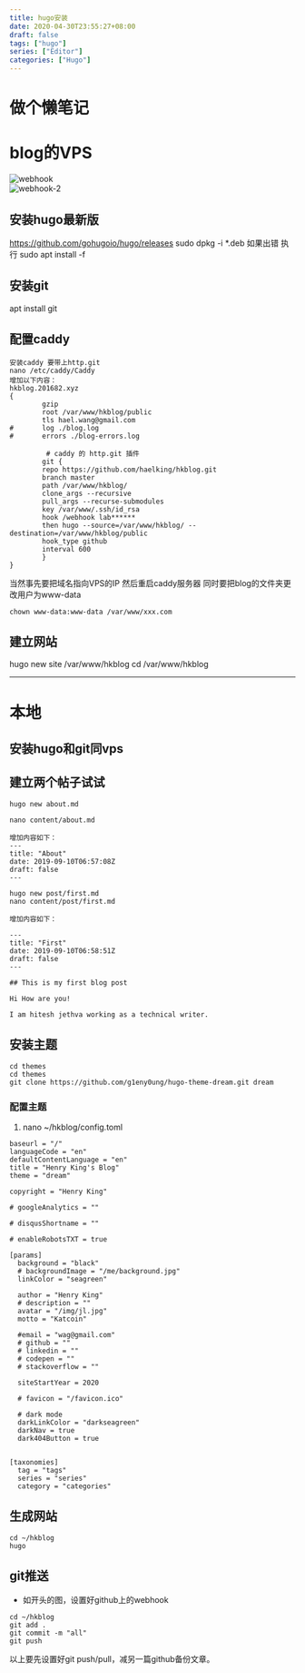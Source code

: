 ```yaml
---
title: hugo安装
date: 2020-04-30T23:55:27+08:00
draft: false
tags: ["hugo"]
series: ["Editor"]
categories: ["Hugo"]
---
```


# 做个懒笔记
<!--more-->

# blog的VPS

![webhook](/img/webhook.png)  
![webhook-2](/img/webhook-2.png)  

## 安装hugo最新版
https://github.com/gohugoio/hugo/releases
sudo dpkg -i *.deb
如果出错
执行
sudo apt install -f

## 安装git
apt install git

## 配置caddy

```
安装caddy 要带上http.git
nano /etc/caddy/Caddy 
增加以下内容：
hkblog.201682.xyz
{
        gzip
        root /var/www/hkblog/public
        tls hael.wang@gmail.com
#       log ./blog.log
#       errors ./blog-errors.log

         # caddy 的 http.git 插件
        git {
        repo https://github.com/haelking/hkblog.git
        branch master
        path /var/www/hkblog/
        clone_args --recursive
        pull_args --recurse-submodules
        key /var/www/.ssh/id_rsa
        hook /webhook lab****** 
        then hugo --source=/var/www/hkblog/ --destination=/var/www/hkblog/public
        hook_type github
        interval 600
        }
}
```
当然事先要把域名指向VPS的IP
然后重启caddy服务器
同时要把blog的文件夹更改用户为www-data
```
chown www-data:www-data /var/www/xxx.com
```

## 建立网站
hugo new site /var/www/hkblog
cd /var/www/hkblog

---

# 本地
## 安装hugo和git同vps

## 建立两个帖子试试
```
hugo new about.md

nano content/about.md

增加内容如下：
---
title: "About"
date: 2019-09-10T06:57:08Z
draft: false
---

hugo new post/first.md
nano content/post/first.md

增加内容如下：

---
title: "First"
date: 2019-09-10T06:58:51Z
draft: false
---

## This is my first blog post

Hi How are you!

I am hitesh jethva working as a technical writer.
```

## 安装主题
```
cd themes
cd themes
git clone https://github.com/g1eny0ung/hugo-theme-dream.git dream
```
### 配置主题
1. nano ~/hkblog/config.toml
```
baseurl = "/"
languageCode = "en"
defaultContentLanguage = "en"
title = "Henry King's Blog"
theme = "dream"

copyright = "Henry King"

# googleAnalytics = ""

# disqusShortname = ""

# enableRobotsTXT = true

[params]
  background = "black"
  # backgroundImage = "/me/background.jpg"
  linkColor = "seagreen"

  author = "Henry King"
  # description = ""
  avatar = "/img/jl.jpg"
  motto = "Katcoin"

  #email = "wag@gmail.com"
  # github = ""
  # linkedin = ""
  # codepen = ""
  # stackoverflow = ""

  siteStartYear = 2020

  # favicon = "/favicon.ico"

  # dark mode
  darkLinkColor = "darkseagreen"
  darkNav = true
  dark404Button = true


[taxonomies]
  tag = "tags"
  series = "series"
  category = "categories"

```
## 生成网站
```
cd ~/hkblog
hugo
```
## git推送
- 如开头的图，设置好github上的webhook
```
cd ~/hkblog
git add .
git commit -m "all"
git push
```
以上要先设置好git push/pull，减另一篇github备份文章。

[^1]:部分内容引用，感谢。https://www.howtoforge.com/how-to-install-hugo-site-generator-on-ubuntu/
